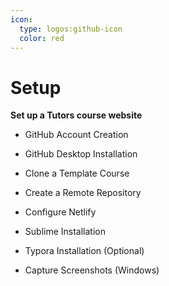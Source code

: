```yaml
---
icon:
  type: logos:github-icon
  color: red
---
```


# Setup


<b>Set up a Tutors course website</b>
<br />

- GitHub Account Creation


- GitHub Desktop Installation


- Clone a Template Course


- Create a Remote Repository


- Configure Netlify


- Sublime Installation


- Typora Installation (Optional)


- Capture Screenshots (Windows)